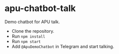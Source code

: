 # apu-chatbot-talk
Demo chatbot for APU talk.

* Clone the repository.
* Run ```npm install```
* Run ```npm start```
* Add ```@ApuDemoChatbot``` in Telegram and start talking.
